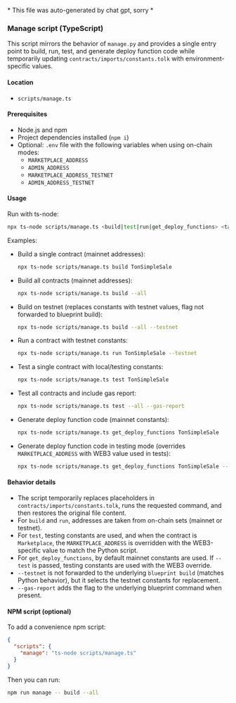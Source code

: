 \* This file was auto-generated by chat gpt, sorry \*

### Manage script (TypeScript)

This script mirrors the behavior of `manage.py` and provides a single entry point to build, run, test, and generate deploy function code while temporarily updating `contracts/imports/constants.tolk` with environment-specific values.

#### Location
- `scripts/manage.ts`

#### Prerequisites
- Node.js and npm
- Project dependencies installed (`npm i`)
- Optional: `.env` file with the following variables when using on-chain modes:
  - `MARKETPLACE_ADDRESS`
  - `ADMIN_ADDRESS`
  - `MARKETPLACE_ADDRESS_TESTNET`
  - `ADMIN_ADDRESS_TESTNET`

#### Usage

Run with ts-node:

```bash
npx ts-node scripts/manage.ts <build|test|run|get_deploy_functions> <target|--all> [options]
```

Examples:
- Build a single contract (mainnet addresses):
  ```bash
  npx ts-node scripts/manage.ts build TonSimpleSale
  ```

- Build all contracts (mainnet addresses):
  ```bash
  npx ts-node scripts/manage.ts build --all
  ```

- Build on testnet (replaces constants with testnet values, flag not forwarded to blueprint build):
  ```bash
  npx ts-node scripts/manage.ts build --all --testnet
  ```

- Run a contract with testnet constants:
  ```bash
  npx ts-node scripts/manage.ts run TonSimpleSale --testnet
  ```

- Test a single contract with local/testing constants:
  ```bash
  npx ts-node scripts/manage.ts test TonSimpleSale
  ```

- Test all contracts and include gas report:
  ```bash
  npx ts-node scripts/manage.ts test --all --gas-report
  ```

- Generate deploy function code (mainnet constants):
  ```bash
  npx ts-node scripts/manage.ts get_deploy_functions TonSimpleSale
  ```

- Generate deploy function code in testing mode (overrides `MARKETPLACE_ADDRESS` with WEB3 value used in tests):
  ```bash
  npx ts-node scripts/manage.ts get_deploy_functions TonSimpleSale --test
  ```

#### Behavior details
- The script temporarily replaces placeholders in `contracts/imports/constants.tolk`, runs the requested command, and then restores the original file content.
- For `build` and `run`, addresses are taken from on-chain sets (mainnet or testnet).
- For `test`, testing constants are used, and when the contract is `Marketplace`, the `MARKETPLACE_ADDRESS` is overridden with the WEB3-specific value to match the Python script.
- For `get_deploy_functions`, by default mainnet constants are used. If `--test` is passed, testing constants are used with the WEB3 override.
- `--testnet` is not forwarded to the underlying `blueprint build` (matches Python behavior), but it selects the testnet constants for replacement.
- `--gas-report` adds the flag to the underlying blueprint command when present.

#### NPM script (optional)
To add a convenience npm script:
```json
{
  "scripts": {
    "manage": "ts-node scripts/manage.ts"
  }
}
```
Then you can run:
```bash
npm run manage -- build --all
```


